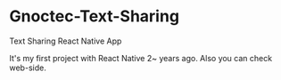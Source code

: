 # Gnoctec-Text-Sharing
Text Sharing React Native App

It's my first project with React Native 2~ years ago.
Also you can check web-side.
